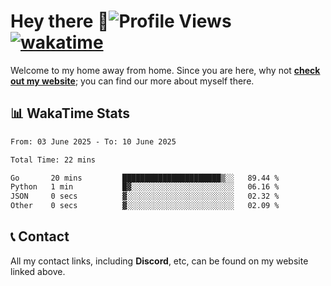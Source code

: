 # Hey there :wave:![Profile Views](https://komarev.com/ghpvc/?username=skifli) [![wakatime](https://wakatime.com/badge/user/b4317b02-0c6d-457b-82a4-a448b8a8d1df.svg)](https://wakatime.com/@b4317b02-0c6d-457b-82a4-a448b8a8d1df)

Welcome to my home away from home. Since you are here, why not [**check out my website**](https://skifli.github.io); you can find our more about myself there.

## 📊 WakaTime Stats

<!--START_SECTION:waka-->

```txt
From: 03 June 2025 - To: 10 June 2025

Total Time: 22 mins

Go       20 mins         ██████████████████████▒░░   89.44 %
Python   1 min           █▓░░░░░░░░░░░░░░░░░░░░░░░   06.16 %
JSON     0 secs          ▓░░░░░░░░░░░░░░░░░░░░░░░░   02.32 %
Other    0 secs          ▓░░░░░░░░░░░░░░░░░░░░░░░░   02.09 %
```

<!--END_SECTION:waka-->

## 📞 Contact

All my contact links, including **Discord**, etc, can be found on my website linked above.
